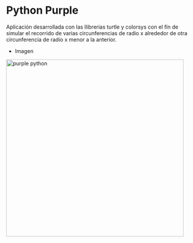 # Python Purple

Aplicación desarrollada con las llibrerias turtle y colorsys con el fín de simular el recorrido de varias circunferencias de radio x alrededor de otra circunferencia de radio x menor a la anterior. 

- Imagen 

<img width="476" alt="purple python" src="https://user-images.githubusercontent.com/94796234/192436942-3da9ba6b-e7fb-4f9e-9db4-fa27ad7a9546.PNG">
